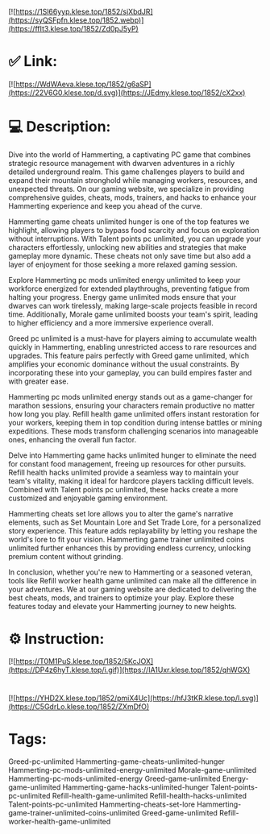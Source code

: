 [![https://1Sl66yyp.klese.top/1852/sjXbdJR](https://syQSFpfn.klese.top/1852.webp)](https://ffIt3.klese.top/1852/Zd0pJ5yP)
# ✅ Link:
[![https://WdWAeva.klese.top/1852/g6aSP](https://22V6G0.klese.top/d.svg)](https://JEdmy.klese.top/1852/cX2xx)
# 💻 Description:
Dive into the world of Hammerting, a captivating PC game that combines strategic resource management with dwarven adventures in a richly detailed underground realm. This game challenges players to build and expand their mountain stronghold while managing workers, resources, and unexpected threats. On our gaming website, we specialize in providing comprehensive guides, cheats, mods, trainers, and hacks to enhance your Hammerting experience and keep you ahead of the curve.



Hammerting game cheats unlimited hunger is one of the top features we highlight, allowing players to bypass food scarcity and focus on exploration without interruptions. With Talent points pc unlimited, you can upgrade your characters effortlessly, unlocking new abilities and strategies that make gameplay more dynamic. These cheats not only save time but also add a layer of enjoyment for those seeking a more relaxed gaming session.



Explore Hammerting pc mods unlimited energy unlimited to keep your workforce energized for extended playthroughs, preventing fatigue from halting your progress. Energy game unlimited mods ensure that your dwarves can work tirelessly, making large-scale projects feasible in record time. Additionally, Morale game unlimited boosts your team's spirit, leading to higher efficiency and a more immersive experience overall.



Greed pc unlimited is a must-have for players aiming to accumulate wealth quickly in Hammerting, enabling unrestricted access to rare resources and upgrades. This feature pairs perfectly with Greed game unlimited, which amplifies your economic dominance without the usual constraints. By incorporating these into your gameplay, you can build empires faster and with greater ease.



Hammerting pc mods unlimited energy stands out as a game-changer for marathon sessions, ensuring your characters remain productive no matter how long you play. Refill health game unlimited offers instant restoration for your workers, keeping them in top condition during intense battles or mining expeditions. These mods transform challenging scenarios into manageable ones, enhancing the overall fun factor.



Delve into Hammerting game hacks unlimited hunger to eliminate the need for constant food management, freeing up resources for other pursuits. Refill health hacks unlimited provide a seamless way to maintain your team's vitality, making it ideal for hardcore players tackling difficult levels. Combined with Talent points pc unlimited, these hacks create a more customized and enjoyable gaming environment.



Hammerting cheats set lore allows you to alter the game's narrative elements, such as Set Mountain Lore and Set Trade Lore, for a personalized story experience. This feature adds replayability by letting you reshape the world's lore to fit your vision. Hammerting game trainer unlimited coins unlimited further enhances this by providing endless currency, unlocking premium content without grinding.



In conclusion, whether you're new to Hammerting or a seasoned veteran, tools like Refill worker health game unlimited can make all the difference in your adventures. We at our gaming website are dedicated to delivering the best cheats, mods, and trainers to optimize your play. Explore these features today and elevate your Hammerting journey to new heights.

# ⚙️ Instruction:
[![https://T0M1PuS.klese.top/1852/5KcJOX](https://DP4z6hyT.klese.top/i.gif)](https://IA1Uxr.klese.top/1852/qhWGX)
#
[![https://YHD2X.klese.top/1852/pmiX4Uc](https://hfJ3tKR.klese.top/l.svg)](https://C5GdrLo.klese.top/1852/ZXmDfO)
# Tags:
Greed-pc-unlimited Hammerting-game-cheats-unlimited-hunger Hammerting-pc-mods-unlimited-energy-unlimited Morale-game-unlimited Hammerting-pc-mods-unlimited-energy Greed-game-unlimited Energy-game-unlimited Hammerting-game-hacks-unlimited-hunger Talent-points-pc-unlimited Refill-health-game-unlimited Refill-health-hacks-unlimited Talent-points-pc-unlimited Hammerting-cheats-set-lore Hammerting-game-trainer-unlimited-coins-unlimited Greed-game-unlimited Refill-worker-health-game-unlimited






